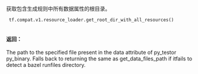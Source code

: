 获取包含生成规则中所有数据属性的根目录。

```
 tf.compat.v1.resource_loader.get_root_dir_with_all_resources()
 
```

#### 返回：
The path to the specified file present in the data attribute of py_testor py_binary. Falls back to returning the same as get_data_files_path if itfails to detect a bazel runfiles directory.

